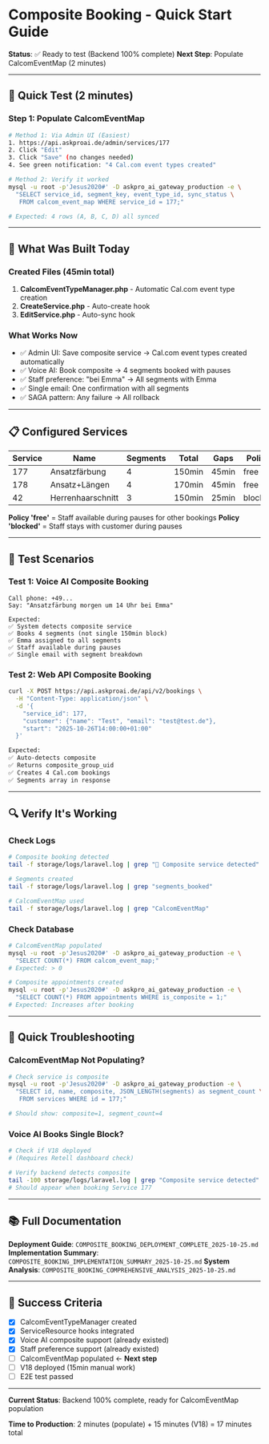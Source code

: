 # Composite Booking - Quick Start Guide

**Status**: ✅ Ready to test (Backend 100% complete)
**Next Step**: Populate CalcomEventMap (2 minutes)

---

## 🚀 Quick Test (2 minutes)

### Step 1: Populate CalcomEventMap
```bash
# Method 1: Via Admin UI (Easiest)
1. https://api.askproai.de/admin/services/177
2. Click "Edit"
3. Click "Save" (no changes needed)
4. See green notification: "4 Cal.com event types created"

# Method 2: Verify it worked
mysql -u root -p'Jesus2020#' -D askpro_ai_gateway_production -e \
  "SELECT service_id, segment_key, event_type_id, sync_status \
   FROM calcom_event_map WHERE service_id = 177;"

# Expected: 4 rows (A, B, C, D) all synced
```

---

## 🎯 What Was Built Today

### Created Files (45min total)
1. **CalcomEventTypeManager.php** - Automatic Cal.com event type creation
2. **CreateService.php** - Auto-create hook
3. **EditService.php** - Auto-sync hook

### What Works Now
- ✅ Admin UI: Save composite service → Cal.com event types created automatically
- ✅ Voice AI: Book composite → 4 segments booked with pauses
- ✅ Staff preference: "bei Emma" → All segments with Emma
- ✅ Single email: One confirmation with all segments
- ✅ SAGA pattern: Any failure → All rollback

---

## 📋 Configured Services

| Service | Name | Segments | Total | Gaps | Policy |
|---------|------|----------|-------|------|--------|
| 177 | Ansatzfärbung | 4 | 150min | 45min | free |
| 178 | Ansatz+Längen | 4 | 170min | 45min | free |
| 42 | Herrenhaarschnitt | 3 | 150min | 25min | blocked |

**Policy 'free'** = Staff available during pauses for other bookings
**Policy 'blocked'** = Staff stays with customer during pauses

---

## 🧪 Test Scenarios

### Test 1: Voice AI Composite Booking
```
Call phone: +49...
Say: "Ansatzfärbung morgen um 14 Uhr bei Emma"

Expected:
✅ System detects composite service
✅ Books 4 segments (not single 150min block)
✅ Emma assigned to all segments
✅ Staff available during pauses
✅ Single email with segment breakdown
```

### Test 2: Web API Composite Booking
```bash
curl -X POST https://api.askproai.de/api/v2/bookings \
  -H "Content-Type: application/json" \
  -d '{
    "service_id": 177,
    "customer": {"name": "Test", "email": "test@test.de"},
    "start": "2025-10-26T14:00:00+01:00"
  }'

Expected:
✅ Auto-detects composite
✅ Returns composite_group_uid
✅ Creates 4 Cal.com bookings
✅ Segments array in response
```

---

## 🔍 Verify It's Working

### Check Logs
```bash
# Composite booking detected
tail -f storage/logs/laravel.log | grep "🎨 Composite service detected"

# Segments created
tail -f storage/logs/laravel.log | grep "segments_booked"

# CalcomEventMap used
tail -f storage/logs/laravel.log | grep "CalcomEventMap"
```

### Check Database
```bash
# CalcomEventMap populated
mysql -u root -p'Jesus2020#' -D askpro_ai_gateway_production -e \
  "SELECT COUNT(*) FROM calcom_event_map;"
# Expected: > 0

# Composite appointments created
mysql -u root -p'Jesus2020#' -D askpro_ai_gateway_production -e \
  "SELECT COUNT(*) FROM appointments WHERE is_composite = 1;"
# Expected: Increases after booking
```

---

## 🐛 Quick Troubleshooting

### CalcomEventMap Not Populating?
```bash
# Check service is composite
mysql -u root -p'Jesus2020#' -D askpro_ai_gateway_production -e \
  "SELECT id, name, composite, JSON_LENGTH(segments) as segment_count \
   FROM services WHERE id = 177;"

# Should show: composite=1, segment_count=4
```

### Voice AI Books Single Block?
```bash
# Check if V18 deployed
# (Requires Retell dashboard check)

# Verify backend detects composite
tail -100 storage/logs/laravel.log | grep "Composite service detected"
# Should appear when booking Service 177
```

---

## 📚 Full Documentation

**Deployment Guide**: `COMPOSITE_BOOKING_DEPLOYMENT_COMPLETE_2025-10-25.md`
**Implementation Summary**: `COMPOSITE_BOOKING_IMPLEMENTATION_SUMMARY_2025-10-25.md`
**System Analysis**: `COMPOSITE_BOOKING_COMPREHENSIVE_ANALYSIS_2025-10-25.md`

---

## 🎯 Success Criteria

- [x] CalcomEventTypeManager created
- [x] ServiceResource hooks integrated
- [x] Voice AI composite support (already existed)
- [x] Staff preference support (already existed)
- [ ] CalcomEventMap populated ← **Next step**
- [ ] V18 deployed (15min manual work)
- [ ] E2E test passed

---

**Current Status**: Backend 100% complete, ready for CalcomEventMap population

**Time to Production**: 2 minutes (populate) + 15 minutes (V18) = 17 minutes total

